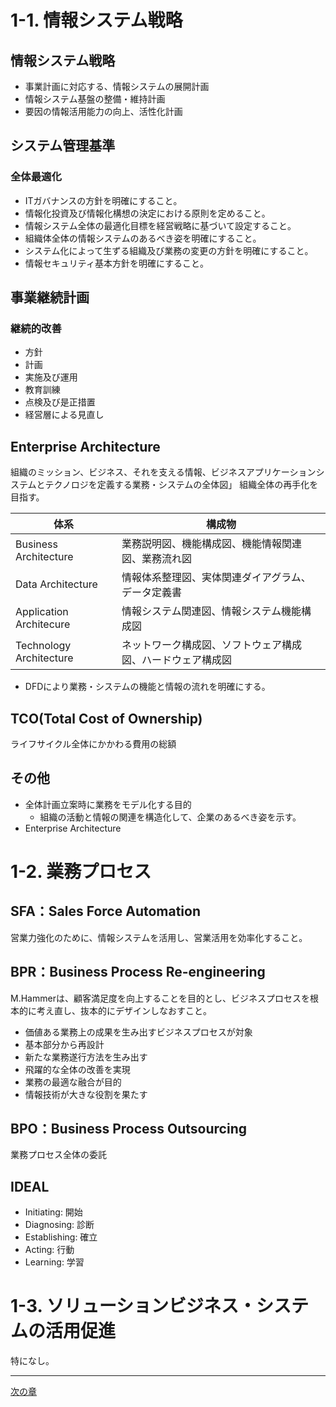 # 1-1. 情報システム戦略

## 情報システム戦略
- 事業計画に対応する、情報システムの展開計画
- 情報システム基盤の整備・維持計画
- 要因の情報活用能力の向上、活性化計画

## システム管理基準

### 全体最適化
- ITガバナンスの方針を明確にすること。
- 情報化投資及び情報化構想の決定における原則を定めること。
- 情報システム全体の最適化目標を経営戦略に基づいて設定すること。
- 組織体全体の情報システムのあるべき姿を明確にすること。
- システム化によって生ずる組織及び業務の変更の方針を明確にすること。
- 情報セキュリティ基本方針を明確にすること。

## 事業継続計画

### 継続的改善
- 方針
- 計画
- 実施及び運用
- 教育訓練
- 点検及び是正措置
- 経営層による見直し

## Enterprise Architecture
組織のミッション、ビジネス、それを支える情報、ビジネスアプリケーションシステムとテクノロジを定義する業務・システムの全体図」
組織全体の再手化を目指す。

|体系|構成物|
|---|---|
|Business Architecture|業務説明図、機能構成図、機能情報関連図、業務流れ図|
|Data Architecture|情報体系整理図、実体関連ダイアグラム、データ定義書|
|Application Architecure|情報システム関連図、情報システム機能構成図|
|Technology Architecture|ネットワーク構成図、ソフトウェア構成図、ハードウェア構成図|

- DFDにより業務・システムの機能と情報の流れを明確にする。

## TCO(Total Cost of Ownership)
ライフサイクル全体にかかわる費用の総額

## その他
- 全体計画立案時に業務をモデル化する目的
  - 組織の活動と情報の関連を構造化して、企業のあるべき姿を示す。
- Enterprise Architecture

# 1-2. 業務プロセス

## SFA：Sales Force Automation
営業力強化のために、情報システムを活用し、営業活用を効率化すること。

## BPR：Business Process Re-engineering
M.Hammerは、顧客満足度を向上することを目的とし、ビジネスプロセスを根本的に考え直し、抜本的にデザインしなおすこと。

- 価値ある業務上の成果を生み出すビジネスプロセスが対象
- 基本部分から再設計
- 新たな業務遂行方法を生み出す
- 飛躍的な全体の改善を実現
- 業務の最適な融合が目的
- 情報技術が大きな役割を果たす

## BPO：Business Process Outsourcing
業務プロセス全体の委託

## IDEAL
- Initiating: 開始
- Diagnosing: 診断
- Establishing: 確立
- Acting: 行動
- Learning: 学習

# 1-3. ソリューションビジネス・システムの活用促進
特になし。


---
[次の章](./02_SystemPlanning.md)
